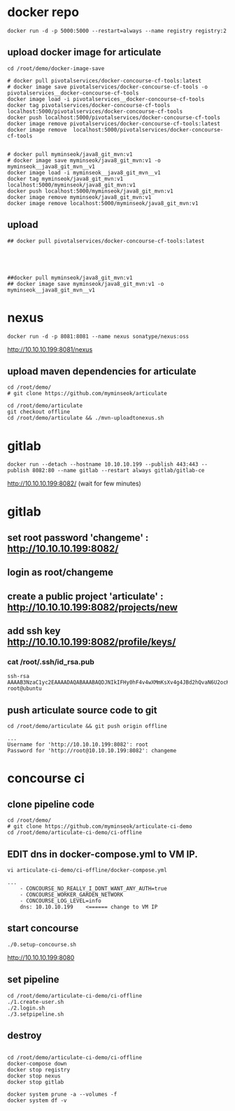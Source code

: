 

# docker repo
```
docker run -d -p 5000:5000 --restart=always --name registry registry:2
```

## upload docker image for articulate
```
cd /root/demo/docker-image-save

# docker pull pivotalservices/docker-concourse-cf-tools:latest
# docker image save pivotalservices/docker-concourse-cf-tools -o pivotalservices__docker-concourse-cf-tools
docker image load -i pivotalservices__docker-concourse-cf-tools
docker tag pivotalservices/docker-concourse-cf-tools localhost:5000/pivotalservices/docker-concourse-cf-tools
docker push localhost:5000/pivotalservices/docker-concourse-cf-tools
docker image remove pivotalservices/docker-concourse-cf-tools:latest
docker image remove  localhost:5000/pivotalservices/docker-concourse-cf-tools


# docker pull myminseok/java8_git_mvn:v1
# docker image save myminseok/java8_git_mvn:v1 -o myminseok__java8_git_mvn__v1
docker image load -i myminseok__java8_git_mvn__v1
docker tag myminseok/java8_git_mvn:v1 localhost:5000/myminseok/java8_git_mvn:v1
docker push localhost:5000/myminseok/java8_git_mvn:v1
docker image remove myminseok/java8_git_mvn:v1
docker image remove localhost:5000/myminseok/java8_git_mvn:v1

```


## upload
```
## docker pull pivotalservices/docker-concourse-cf-tools:latest





##docker pull myminseok/java8_git_mvn:v1
## docker image save myminseok/java8_git_mvn:v1 -o myminseok__java8_git_mvn__v1
```


# nexus
```
docker run -d -p 8081:8081 --name nexus sonatype/nexus:oss
```
http://10.10.10.199:8081/nexus

## upload maven dependencies  for articulate
```
cd /root/demo/
# git clone https://github.com/myminseok/articulate

cd /root/demo/articulate
git checkout offline
cd /root/demo/articulate && ./mvn-uploadtonexus.sh
```

# gitlab
```
docker run --detach --hostname 10.10.10.199 --publish 443:443 --publish 8082:80 --name gitlab --restart always gitlab/gitlab-ce
```

http://10.10.10.199:8082/ (wait for few minutes)

# gitlab 
## set root password 'changeme' : http://10.10.10.199:8082/
## login as root/changeme
## create a public project 'articulate' : http://10.10.10.199:8082/projects/new
## add ssh key  http://10.10.10.199:8082/profile/keys/
### cat /root/.ssh/id_rsa.pub 
```
ssh-rsa AAAAB3NzaC1yc2EAAAADAQABAAABAQDJNIkIFHy0hF4v4wXMmKsXv4g4JBd2hQvaN6U2ocKhxmi1BTElqVxFthwsd7Q5lgUxJx4K/BL6u9dXYkk0eEKYMlp9/Oz2UeAUb6D9hqhbATm52YzMxThYtlxXvWnvis9c3Cx+dy9pYSABGCdnkPaB9emJLaYNY7m60HTKzzCzEYE2Y1lpwMI8tWUzmyRsnWRpjXYY4KD8g++52e+cgRje43riol/4O59KOh94r3DnJL6Ja9o03Ljns9fu9DC69su/1k+A7dNQGU9wwuXxf8ycQgYNVl5iAZNVHHh2hDGtf+aTp5WbySVHfkzwWbr68gPx0xir5O7dv4wVJkgR6X9B root@ubuntu
```
## push articulate source code to git
```
cd /root/demo/articulate && git push origin offline    

...
Username for 'http://10.10.10.199:8082': root
Password for 'http://root@10.10.10.199:8082': changeme

```


# concourse ci
## clone pipeline code
```
cd /root/demo/
# git clone https://github.com/myminseok/articulate-ci-demo
cd /root/demo/articulate-ci-demo/ci-offline
```
## EDIT dns in docker-compose.yml to VM IP.
```
vi articulate-ci-demo/ci-offline/docker-compose.yml

...
    - CONCOURSE_NO_REALLY_I_DONT_WANT_ANY_AUTH=true
    - CONCOURSE_WORKER_GARDEN_NETWORK
    - CONCOURSE_LOG_LEVEL=info
    dns: 10.10.10.199    <====== change to VM IP
```
## start concourse
```
./0.setup-concourse.sh
```

http://10.10.10.199:8080

## set pipeline
```
cd /root/demo/articulate-ci-demo/ci-offline
./1.create-user.sh
./2.login.sh
./3.setpipeline.sh
```

## destroy
```

cd /root/demo/articulate-ci-demo/ci-offline
docker-compose down
docker stop registry
docker stop nexus
docker stop gitlab

docker system prune -a --volumes -f
docker system df -v
```







